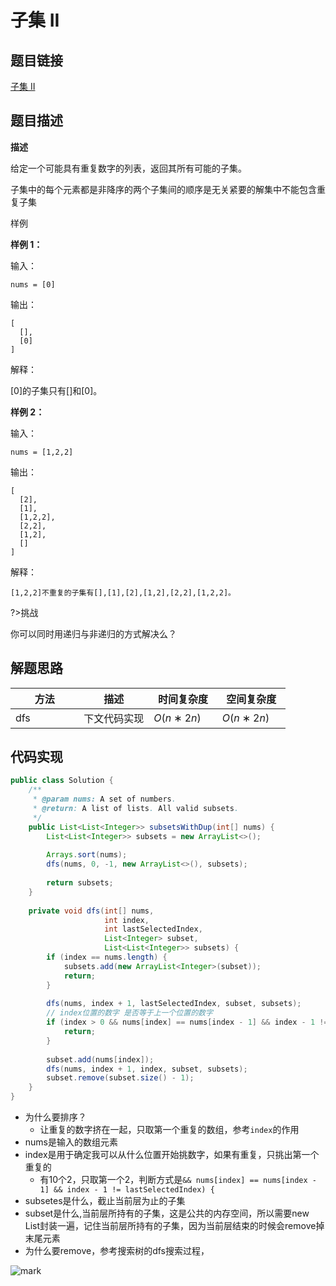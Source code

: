 
#  子集 II

## 题目链接

[子集 II](https://www.lintcode.com/problem/18/)

## 题目描述

**描述**

给定一个可能具有重复数字的列表，返回其所有可能的子集。

子集中的每个元素都是非降序的两个子集间的顺序是无关紧要的解集中不能包含重复子集

样例

**样例 1：**

输入：

```
nums = [0]
```

输出：

```
[
  [],
  [0]
]
```

解释：

[0]的子集只有[]和[0]。

**样例 2：**

输入：

```
nums = [1,2,2]
```

输出：

```
[
  [2],
  [1],
  [1,2,2],
  [2,2],
  [1,2],
  []
]
```

解释：

```
[1,2,2]不重复的子集有[],[1],[2],[1,2],[2,2],[1,2,2]。
```



?>挑战<br>

你可以同时用递归与非递归的方式解决么？

## 解题思路

| <div style="width:70pt">方法</div>  |描述 |<div style="width:70pt">时间复杂度</div> |<div style="width:70pt">空间复杂度</div>|
|---|---|---|---|
| dfs | 下文代码实现  | $O(n∗2n)$ |$O(n∗2n)$|



## 代码实现

```java
public class Solution {
    /**
     * @param nums: A set of numbers.
     * @return: A list of lists. All valid subsets.
     */
    public List<List<Integer>> subsetsWithDup(int[] nums) {
        List<List<Integer>> subsets = new ArrayList<>();
        
        Arrays.sort(nums);
        dfs(nums, 0, -1, new ArrayList<>(), subsets);
        
        return subsets;
    }
    
    private void dfs(int[] nums,
                     int index,
                     int lastSelectedIndex,
                     List<Integer> subset,
                     List<List<Integer>> subsets) {
        if (index == nums.length) {
            subsets.add(new ArrayList<Integer>(subset));
            return;
        }
        
        dfs(nums, index + 1, lastSelectedIndex, subset, subsets);
        // index位置的数字 是否等于上一个位置的数字
        if (index > 0 && nums[index] == nums[index - 1] && index - 1 != lastSelectedIndex) {
            return;
        }
        
        subset.add(nums[index]);
        dfs(nums, index + 1, index, subset, subsets);
        subset.remove(subset.size() - 1);
    }
}
```

- 为什么要排序？
  - 让重复的数字挤在一起，只取第一个重复的数组，参考`index`的作用
- nums是输入的数组元素
- index是用于确定我可以从什么位置开始挑数字，如果有重复，只挑出第一个重复的
  - 有10个2，只取第一个2，判断方式是`&& nums[index] == nums[index - 1] && index - 1 != lastSelectedIndex) {`
- subsetes是什么，截止当前层为止的子集
- subset是什么,当前层所持有的子集，这是公共的内存空间，所以需要new List封装一遍，记住当前层所持有的子集，因为当前层结束的时候会remove掉末尾元素
- 为什么要remove，参考搜索树的dfs搜索过程，

![mark](http://cdn.yangchaofan.cn/BlogGifRes/20210626/fTXTJLJ6KnTT.jpg?imageslim)